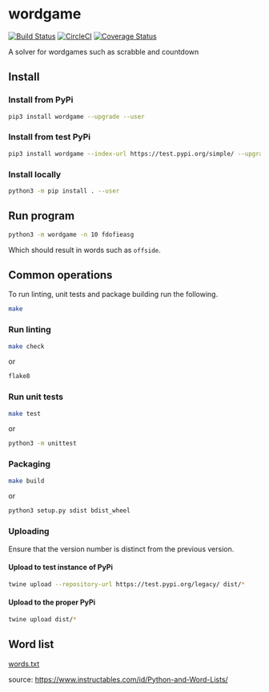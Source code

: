 # wordgame
[![Build Status](https://travis-ci.org/AaronRobson/wordgame.svg?branch=master)](https://travis-ci.org/AaronRobson/wordgame)
[![CircleCI](https://circleci.com/gh/AaronRobson/wordgame.svg?style=svg)](https://circleci.com/gh/AaronRobson/wordgame)
[![Coverage Status](https://coveralls.io/repos/github/AaronRobson/wordgame/badge.svg?branch=master)](https://coveralls.io/github/AaronRobson/wordgame?branch=master)

A solver for wordgames such as scrabble and countdown

## Install

### Install from PyPi
```bash
pip3 install wordgame --upgrade --user
```

### Install from test PyPi
```bash
pip3 install wordgame --index-url https://test.pypi.org/simple/ --upgrade --user
```

### Install locally
```bash
python3 -m pip install . --user
```

## Run program
```bash
python3 -m wordgame -n 10 fdofieasg
```
Which should result in words such as `offside`.

## Common operations
To run linting, unit tests and package building run the following.
```bash
make
```

### Run linting
```bash
make check
```
or
```bash
flake8
```

### Run unit tests
```bash
make test
```
or
```bash
python3 -m unittest
```

### Packaging
```bash
make build
```
or
```bash
python3 setup.py sdist bdist_wheel
```

### Uploading
Ensure that the version number is distinct from the previous version.

#### Upload to test instance of PyPi
```bash
twine upload --repository-url https://test.pypi.org/legacy/ dist/*
```

#### Upload to the proper PyPi
```bash
twine upload dist/*
```

## Word list
[words.txt](words.txt)

source: https://www.instructables.com/id/Python-and-Word-Lists/
